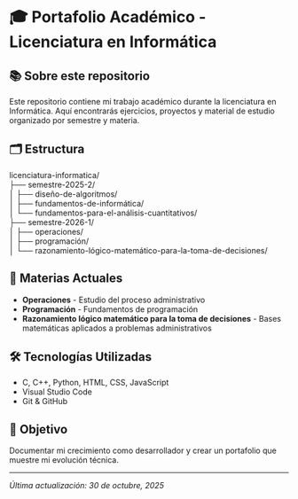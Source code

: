 # 🎓 Portafolio Académico - Licenciatura en Informática

## 📚 Sobre este repositorio
Este repositorio contiene mi trabajo académico durante la licenciatura en Informática. 
Aquí encontrarás ejercicios, proyectos y material de estudio organizado por semestre y materia.

## 🗂️ Estructura

licenciatura-informatica/  
├── semestre-2025-2/  
│ ├── diseño-de-algoritmos/  
│ ├── fundamentos-de-informática/  
│ └── fundamentos-para-el-análisis-cuantitativos/  
├── semestre-2026-1/  
│ ├── operaciones/  
│ ├── programación/  
│ └── razonamiento-lógico-matemático-para-la-toma-de-decisiones/

## 📖 Materias Actuales
- **Operaciones** - Estudio del proceso administrativo
- **Programación** - Fundamentos de programación
- **Razonamiento lógico matemático para la toma de decisiones** - Bases matemáticas aplicados a problemas administrativos

## 🛠️ Tecnologías Utilizadas
- C, C++, Python, HTML, CSS, JavaScript
- Visual Studio Code
- Git & GitHub

## 🎯 Objetivo
Documentar mi crecimiento como desarrollador y crear un portafolio que muestre mi evolución técnica.

---
*Última actualización: 30 de octubre, 2025*